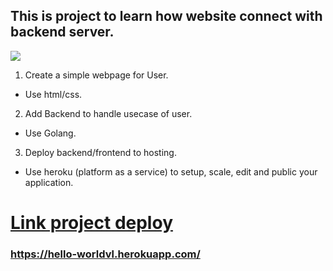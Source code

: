 ## This is project to learn how website connect with backend server.

![](https://firebasestorage.googleapis.com/v0/b/idot7-dc7e1.appspot.com/o/web_webserver.png?alt=media&token=3d521265-8a5f-41a9-a9cc-927964f66c06)

1. Create a simple webpage for User.
- Use html/css.
2. Add Backend to handle usecase of user.
- Use Golang.
3. Deploy backend/frontend to hosting.
- Use heroku (platform as a service) to setup, scale, edit and public your application.

# [Link project deploy](https://hello-worldvl.herokuapp.com/)
### https://hello-worldvl.herokuapp.com/